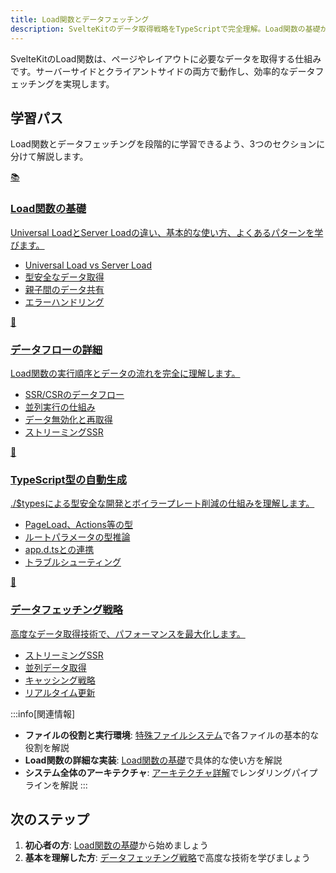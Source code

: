 ```yaml
---
title: Load関数とデータフェッチング
description: SvelteKitのデータ取得戦略をTypeScriptで完全理解。Load関数の基礎からストリーミングSSR、キャッシュ戦略まで体系的に解説
---
```


<script>
  import { base } from '$app/paths';
</script>

SvelteKitのLoad関数は、ページやレイアウトに必要なデータを取得する仕組みです。サーバーサイドとクライアントサイドの両方で動作し、効率的なデータフェッチングを実現します。

## 学習パス

Load関数とデータフェッチングを段階的に学習できるよう、3つのセクションに分けて解説します。

<div class="grid grid-cols-1 md:grid-cols-2 lg:grid-cols-3 gap-6 my-8">
  <a href="{base}/sveltekit/data-loading/basic/" class="flex no-underline group">
    <div class="p-6 border border-gray-2 dark:border-gray-7 rounded-lg shadow-md hover:shadow-lg hover:border-orange-400 dark:hover:border-orange-400 transition-all cursor-pointer flex flex-col w-full">
      <div class="text-3xl mb-3">📚</div>
      <h3 class="font-bold text-xl mb-3 text-orange-600 dark:text-orange-400 group-hover:text-orange-700 dark:group-hover:text-orange-300 transition-colors">
        Load関数の基礎
      </h3>
      <p class="text-sm mb-3 text-gray-7 dark:text-gray-3">
        Universal LoadとServer Loadの違い、基本的な使い方、よくあるパターンを学びます。
      </p>
      <ul class="text-sm text-gray-6 dark:text-gray-4 space-y-1">
        <li>Universal Load vs Server Load</li>
        <li>型安全なデータ取得</li>
        <li>親子間のデータ共有</li>
        <li>エラーハンドリング</li>
      </ul>
    </div>
  </a>

  <a href="{base}/sveltekit/data-loading/flow/" class="flex no-underline group">
    <div class="p-6 border border-gray-2 dark:border-gray-7 rounded-lg shadow-md hover:shadow-lg hover:border-orange-400 dark:hover:border-orange-400 transition-all cursor-pointer flex flex-col w-full">
      <div class="text-3xl mb-3">🔄</div>
      <h3 class="font-bold text-xl mb-3 text-orange-600 dark:text-orange-400 group-hover:text-orange-700 dark:group-hover:text-orange-300 transition-colors">
        データフローの詳細
      </h3>
      <p class="text-sm mb-3 text-gray-7 dark:text-gray-3">
        Load関数の実行順序とデータの流れを完全に理解します。
      </p>
      <ul class="text-sm text-gray-6 dark:text-gray-4 space-y-1">
        <li>SSR/CSRのデータフロー</li>
        <li>並列実行の仕組み</li>
        <li>データ無効化と再取得</li>
        <li>ストリーミングSSR</li>
      </ul>
    </div>
  </a>

  <a href="{base}/sveltekit/data-loading/auto-types/" class="flex no-underline group">
    <div class="p-6 border border-gray-2 dark:border-gray-7 rounded-lg shadow-md hover:shadow-lg hover:border-orange-400 dark:hover:border-orange-400 transition-all cursor-pointer flex flex-col w-full">
      <div class="text-3xl mb-3">🔷</div>
      <h3 class="font-bold text-xl mb-3 text-orange-600 dark:text-orange-400 group-hover:text-orange-700 dark:group-hover:text-orange-300 transition-colors">
        TypeScript型の自動生成
      </h3>
      <p class="text-sm mb-3 text-gray-7 dark:text-gray-3">
        ./$typesによる型安全な開発とボイラープレート削減の仕組みを理解します。
      </p>
      <ul class="text-sm text-gray-6 dark:text-gray-4 space-y-1">
        <li>PageLoad、Actions等の型</li>
        <li>ルートパラメータの型推論</li>
        <li>app.d.tsとの連携</li>
        <li>トラブルシューティング</li>
      </ul>
    </div>
  </a>

  <a href="{base}/sveltekit/data-loading/strategies/" class="flex no-underline group">
    <div class="p-6 border border-gray-2 dark:border-gray-7 rounded-lg shadow-md hover:shadow-lg hover:border-orange-400 dark:hover:border-orange-400 transition-all cursor-pointer flex flex-col w-full">
      <div class="text-3xl mb-3">🚀</div>
      <h3 class="font-bold text-xl mb-3 text-orange-600 dark:text-orange-400 group-hover:text-orange-700 dark:group-hover:text-orange-300 transition-colors">
        データフェッチング戦略
      </h3>
      <p class="text-sm mb-3 text-gray-7 dark:text-gray-3">
        高度なデータ取得技術で、パフォーマンスを最大化します。
      </p>
      <ul class="text-sm text-gray-6 dark:text-gray-4 space-y-1">
        <li>ストリーミングSSR</li>
        <li>並列データ取得</li>
        <li>キャッシング戦略</li>
        <li>リアルタイム更新</li>
      </ul>
    </div>
  </a>
</div>

:::info[関連情報]
- **ファイルの役割と実行環境**: [特殊ファイルシステム](../basics/file-system/)で各ファイルの基本的な役割を解説
- **Load関数の詳細な実装**: [Load関数の基礎](./basic/)で具体的な使い方を解説
- **システム全体のアーキテクチャ**: [アーキテクチャ詳解](../architecture/)でレンダリングパイプラインを解説
:::

## 次のステップ

1. **初心者の方**: [Load関数の基礎](./basic/)から始めましょう
2. **基本を理解した方**: [データフェッチング戦略](./strategies/)で高度な技術を学びましょう

